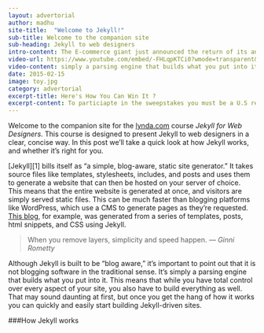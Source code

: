 ```yaml
---
layout: advertorial
author: madhu
site-title:  "Welcome to Jekyll!"
sub-title: Welcome to the companion site
sub-heading: Jekyll to web designers
intro-content: The E-commerce giant just announced the return of its annual “$3500 Toys R Us” sweepstakes, which is open to rewards members in the U.S.and has a grand prize of $3500 worth toys. If you’re not that lucky, you can also win free $100 coupon, that can be redeemed at toysrus.com. 
video-url: https://www.youtube.com/embed/-FHLqpKTCi0?wmode=transparent&amp;rel=0
video-content: simply a parsing engine that builds what you put into it. This means that while you have total control over every aspect of your site
date: 2015-02-15
image: toy.jpg
category: advertorial
excerpt-title: Here's How You Can Win It ?
excerpt-content: To particiapte in the sweepstakes you must be a U.S resident and 18 years or older to participate. Please click the link here
---
```


Welcome to the companion site for the [lynda.com](http://www.lynda.com "lynda.com") course *Jekyll for Web Designers*. This course is designed to present Jekyll to web designers in a clear, concise way. In this post we’ll take a quick look at how Jekyll works, and whether it’s right for you. 

[Jekyll][1] bills itself as “a simple, blog-aware, static site generator.” It takes source files like templates, stylesheets, includes, and posts and uses them to generate a website that can then be hosted on your server of choice. This means that the entire website is generated at once, and visitors are simply served static files. This can be much faster than blogging platforms like WordPress, which use a CMS to generate pages as they’re requested. [This blog]({{site.baseurl}}/index.html "articles"), for example, was generated from a series of templates, posts, html snippets, and CSS using Jekyll.

>When you remove layers, simplicity and speed happen.
<cite>&mdash; Ginni Rometty</cite>

Although Jekyll is built to be “blog aware,” it’s important to point out that it is not blogging software in the traditional sense. It’s simply a parsing engine that builds what you put into it. This means that while you have total control over every aspect of your site, you also have to build everything as well. That may sound daunting at first, but once you get the hang of how it works you can quickly and easily start building Jekyll-driven sites.

###How Jekyll works




